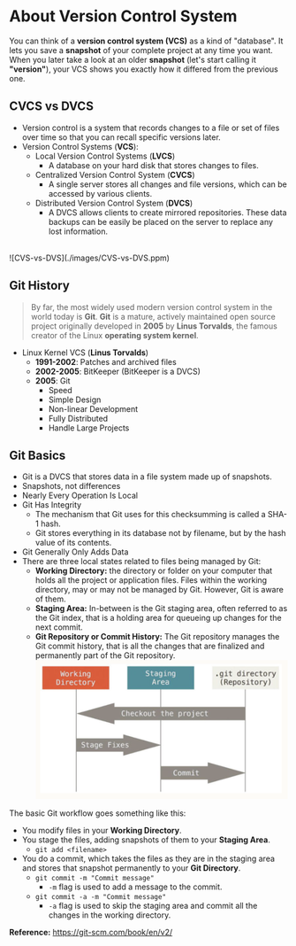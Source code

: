 # About Version Control System
You can think of a **version control system (VCS)** as a kind of "database". It lets you save a **snapshot** of your complete project at any time you want. When you later take a look at an older **snapshot** (let's start calling it **"version"**), your VCS shows you exactly how it differed from the previous one.

## CVCS vs DVCS
- Version control is a system that records changes to a file or set of files over time so that you can recall specific versions later.
- Version Control Systems (**VCS**): 
  - Local Version Control Systems (**LVCS**)
    - A database on your hard disk that stores changes to files.
  - Centralized Version Control System (**CVCS**)
    - A single server stores all changes and file versions, which can be accessed by various clients.
  - Distributed Version Control System (**DVCS**)
    - A DVCS allows clients to create mirrored repositories. These data backups can be easily be placed on the server to replace any lost information.  
<br>
![CVS-vs-DVS](./images/CVS-vs-DVS.ppm)

## Git History
>By far, the most widely used modern version control system in the world today is **Git**. **Git** is a mature, actively maintained open source project originally developed in **2005** by **Linus Torvalds**, the famous creator of the Linux **operating system kernel**.
- Linux Kernel VCS (**Linus Torvalds**)
  - **1991-2002**: Patches and archived files
  - **2002-2005**: BitKeeper (BitKeeper is a DVCS)
  - **2005**: Git
    - Speed
    - Simple Design
    - Non-linear Development
    - Fully Distributed
    - Handle Large Projects

## Git Basics
- Git is a DVCS that stores data in a file system made up of snapshots.
- Snapshots, not differences
- Nearly Every Operation Is Local
- Git Has Integrity
  - The mechanism that Git uses for this checksumming is called a SHA-1 hash.
  - Git stores everything in its database not by filename, but by the hash value of its contents.
- Git Generally Only Adds Data
- There are three local states related to files being managed by Git:
  - **Working Directory:** the directory or folder on your computer that holds all the project or application files. Files within the working directory, may or may not be managed by Git. However, Git is aware of them.
  - **Staging Area:** In-between is the Git staging area, often referred to as the Git index, that is a holding area for queueing up changes for the next commit.
  - **Git Repository or Commit History:** The Git repository manages the Git commit history, that is all the changes that are finalized and permanently part of the Git repository.<br>
![3-stages](./images/3-stages.png)

The basic Git workflow goes something like this:
- You modify files in your **Working Directory**.
- You stage the files, adding snapshots of them to your **Staging Area**.
  - ```git add <filename>```
- You do a commit, which takes the files as they are in the staging area and stores that snapshot permanently to your **Git Directory**.
  - ```git commit -m "Commit message"```
    - ```-m``` flag is used to add a message to the commit.
  - ```git commit -a -m "Commit message"```
    - ```-a``` flag is used to skip the staging area and commit all the changes in the working directory.
  

**Reference:** https://git-scm.com/book/en/v2/